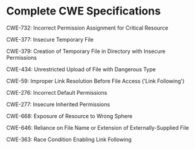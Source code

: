 

# Complete CWE Specifications

CWE-732: Incorrect Permission Assignment for Critical Resource

CWE-377: Insecure Temporary File

CWE-379: Creation of Temporary File in Directory with Insecure Permissions

CWE-434: Unrestricted Upload of File with Dangerous Type

CWE-59: Improper Link Resolution Before File Access ('Link Following')

CWE-276: Incorrect Default Permissions

CWE-277: Insecure Inherited Permissions

CWE-668: Exposure of Resource to Wrong Sphere

CWE-646: Reliance on File Name or Extension of Externally-Supplied File

CWE-363: Race Condition Enabling Link Following